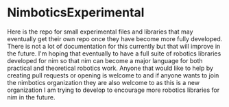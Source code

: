 # NimboticsExperimental
Here is the repo for small experimental files and libraries that may eventually get their own repo once they have become more fully 
developed. There is not a lot of documentation for this currently but that will improve in the future. I'm hoping that eventually 
to have a full suite of robotics libraries developed for nim so that nim can become a major language for both practical and
theoretical robotics work. Anyone that would like to help by creating pull requests or opening is welcome to and if anyone
wants to join the nimbotics organization they are also welcome to as this is a new organization I am trying to develop to
encourage more robotics libraries for nim in the future.
